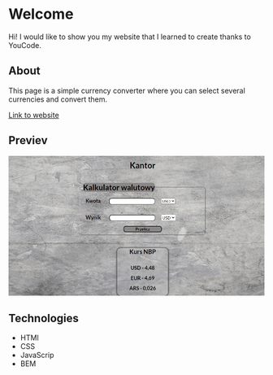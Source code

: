 # Welcome
 Hi! I would like to show you my website that I learned to create thanks to YouCode.
## About
 This page is a simple currency converter where you can select several currencies and convert them.

[Link to website](https://baros82.github.io/Currency-conventer/)

## Previev
![](images/currency_animation.gif)
## Technologies

- HTMl
- CSS
- JavaScrip
- BEM
